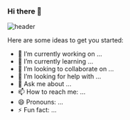 ### Hi there 👋

![header](https://capsule-render.vercel.app/api?type=waving&color=8CB9BD&height=200&section=header&text=Hello!%18&fontColor=FEFBF6&fontSize=90)


Here are some ideas to get you started:

- 🔭 I’m currently working on ...
- 🌱 I’m currently learning ...
- 👯 I’m looking to collaborate on ...
- 🤔 I’m looking for help with ...
- 💬 Ask me about ...
- 📫 How to reach me: ...
- 😄 Pronouns: ...
- ⚡ Fun fact: ...
